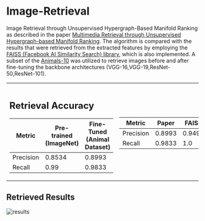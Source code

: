 # Image-Retrieval
Image Retrieval through Unsupervised Hypergraph-Based Manifold Ranking as described in the paper [Multimedia Retrieval through Unsupervised Hypergraph-based Manifold Ranking](https://ieeexplore.ieee.org/document/8733193). The algorithm is compared with the results that were retrieved from the extracted features by employing the [FAISS (Facebook AI Similarity Search) library](https://github.com/facebookresearch/faiss), which is also implemented. A subset of the [Animals-10](https://www.kaggle.com/datasets/alessiocorrado99/animals10) was utilized to retrieve images before and after fine-tuning the backbone architectures (VGG-16,VGG-19,ResNet-50,ResNet-101).

<table>
<tr><th> </th><th> </th></tr>
<tr><td>

## Retrieval Accuracy

|Metric| Pre-trained (ImageNet) | Fine-Tuned (Animal Dataset)|
|--|--|--|
|Precision| 0.8534|0.8993 |
|Recall| 0.99|0.9833 |

</td><td>

|Metric| Paper | FAISS|
|--|--|--|
|Precision| 0.8993|0.9493 |
|Recall| 0.9833|1.0 |

</td></tr> </table>

## Retrieved Results

![results](https://drive.google.com/thumbnail?id={1HYtcHHxEXIHh_pPTqSwkq8VkzOl9OqiI}&sz=w1000)


